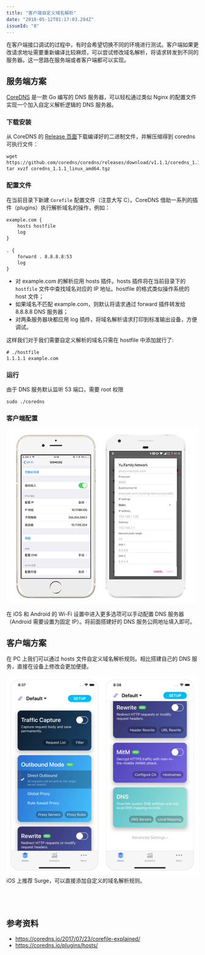 ```yaml
---
title: "客户端自定义域名解析"
date: "2018-05-12T01:17:03.284Z"
issueId: "8"
---
```


在客户端接口调试的过程中，有时会希望切换不同的环境进行测试。客户端如果更改请求地址需要重新编译比较麻烦，可以尝试修改域名解析，将请求转发到不同的服务器。这一思路在服务端或者客户端都可以实现。

## 服务端方案

[CoreDNS](https://github.com/coredns/coredns) 是一款 Go 编写的 DNS 服务器，可以轻松通过类似 Nginx 的配置文件实现一个加入自定义解析逻辑的 DNS 服务器。

### 下载安装

从 CoreDNS 的 [Release 页面](https://github.com/coredns/coredns/releases)下载编译好的二进制文件，并解压缩得到 coredns 可执行文件：

```shell
wget https://github.com/coredns/coredns/releases/download/v1.1.1/coredns_1.1.1_linux_amd64.tgz
tar xvzf coredns_1.1.1_linux_amd64.tgz
```

### 配置文件

在当前目录下新建 `Corefile` 配置文件（注意大写 C）。CoreDNS 借助一系列的插件（plugins）执行解析域名的操作，例如：

```
example.com {
    hosts hostfile
    log
}

. {
    forward . 8.8.8.8:53
    log
}
```

* 对 example.com 的解析应用 hosts 插件。hosts 插件将在当前目录下的`hostfile` 文件中查找域名对应的 IP 地址。hostfile 的格式类似操作系统的 host 文件；
* 如果域名不匹配 example.com，则默认将请求通过 forward 插件转发给 8.8.8.8 DNS 服务器；
* 对两条服务器块都应用 log 插件，将域名解析请求打印到标准输出设备，方便调试。

这样我们对于我们需要自定义解析的域名只需在 hostfile 中添加就行了:

```
# ./hostfile
1.1.1.1 example.com
```

### 运行

由于 DNS 服务默认监听 53 端口，需要 root 权限

```shell
sudo ./coredns
```

### 客户端配置

![dns settings](./ios-android-network-setting.jpg)

在 iOS 和 Android 的 Wi-Fi 设置中进入更多选项可以手动配置 DNS 服务器（Android 需要设置为固定 IP）。将前面搭建好的 DNS 服务公网地址填入即可。

## 客户端方案

在 PC 上我们可以通过 hosts 文件自定义域名解析规则。相比搭建自己的 DNS 服务，直接在设备上修改会更加便捷。

![surge](./ios-surge.png)
iOS 上推荐 Surge，可以直接添加自定义的域名解析规则。

<a href="https://itunes.apple.com/cn/app/surge-3-web-developer-tool/id1329879957?mt=8" style="display:inline-block;overflow:hidden;background:url(https://linkmaker.itunes.apple.com/assets/shared/badges/zh-cht/appstore-lrg.svg) no-repeat;width:135px;height:40px;background-size:contain;"></a>

## 参考资料

- https://coredns.io/2017/07/23/corefile-explained/
- https://coredns.io/plugins/hosts/
 
